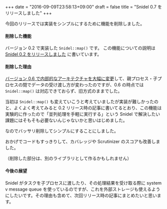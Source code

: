 +++
date = "2016-09-09T23:58:13+09:00"
draft = false
title = "Snidel 0.7 をリリースしました"
+++

今回のリリースでは実装をシンプルにするために機能を削除しました。

<!--more-->

#### 削除した機能

バージョン 0.2 で実装した `Snidel::map()` です。 この機能についての説明は [Snidel 0.2 をリリースしました](/blog/2015/11/08/snidel_0_2_0/#複数の処理を並列につなげて実行:ee76cbb32354dec37a8e590548214889) に書いています。

#### 削除した理由

[バージョン 0.6 で内部的なアーキテクチャを大幅に変更](/blog/2016/05/04/snidel_0_6_0/)して、親プロセス・子プロセスの間でデータの受け渡し方が変わったのですが、0.6 の時点では `Snidel::map()` は対応できておらず、旧方式のままでした。

当初は `Snidel::map()` も変えていこうと考えていましたが実装が難しかったのと、よくよく考えてみると 0.2 リリース時の記事に書いてるとおり、この機能は実験的に作ったので「並列処理を手軽に実行する」という Snidel で解決したい課題にはそもそも必要ないんじゃないかと思いはじめました。

なのでバッサリ削除してシンプルにすることにしました。 

おかげでコードもすっきりして、カバレッジや Scrutinizer のスコアも改善しました。

（削除した部分は、別のライブラリとして作るかもしれません）

#### 今後の展望

Snidel がタスクを子プロセスに渡したり、その処理結果を受け取る際に system v message queue を使っているのですが、これを外部ストレージも使えるようにしたいです。その理由も含めて、次回リリース時の記事にまとめたいと思います。